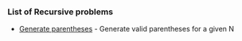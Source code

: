 ### List of Recursive problems

- [Generate parentheses](GenerateParentheses/README.md) - Generate valid parentheses for a given N
